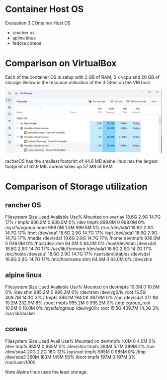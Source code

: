 # Container Host OS

Evaluation 3 COntainer Host OS
- rancher os
- apline linux
- fedora coreos

# Comparison on VirtualBox

Each of the container OS is setup with 2 GB of RAM, 2 x vcpu and 20 GB of storage.
Below is the resource utilisation of the 3 OSes on the VM host.

![Virtualbox](./virtualbox_resources.png)


racherOS has the smallest footprint of 44.6 MB
alpine linux has the largest footprint of 62.9 MB.
coreos takes up 57 MB of RAM.

# Comparison of Storage utilization

## rancher OS
Filesystem                Size      Used Available Use% Mounted on
overlay                  18.6G      2.9G     14.7G  17% /
tmpfs                   936.0M         0    936.0M   0% /dev
tmpfs                   998.0M         0    998.0M   0% /sys/fs/cgroup
none                    998.0M      1.5M    996.5M   0% /run
/dev/sda1                18.6G      2.9G     14.7G  17% /mnt
/dev/sda1                18.6G      2.9G     14.7G  17% /opt
/dev/sda1                18.6G      2.9G     14.7G  17% /media
/dev/sda1                18.6G      2.9G     14.7G  17% /home
devtmpfs                936.0M         0    936.0M   0% /host/dev
shm                      64.0M         0     64.0M   0% /host/dev/shm
/dev/sda1                18.6G      2.9G     14.7G  17% /usr/lib/firmware
/dev/sda1                18.6G      2.9G     14.7G  17% /etc/hosts
/dev/sda1                18.6G      2.9G     14.7G  17% /usr/sbin/iptables
/dev/sda1                18.6G      2.9G     14.7G  17% /etc/hostname
shm                      64.0M         0     64.0M   0% /dev/shm

## alpine linux
Filesystem                Size      Used Available Use% Mounted on
devtmpfs                 10.0M         0     10.0M   0% /dev
shm                     995.2M         0    995.2M   0% /dev/shm
/dev/vg0/lv_root         15.5G    409.7M     14.3G   3% /
tmpfs                   398.1M    184.0K    397.9M   0% /run
/dev/sda1               271.1M     19.2M    232.9M   8% /boot
tmpfs                   995.2M         0    995.2M   0% /tmp
cgroup_root              10.0M         0     10.0M   0% /sys/fs/cgroup
/dev/vg0/lv_root         15.5G    409.7M     14.3G   3% /var/lib/docker

## coreos
Filesystem      Size  Used Avail Use% Mounted on
devtmpfs        4.0M     0  4.0M   0% /dev
tmpfs           985M     0  985M   0% /dev/shm
tmpfs           394M  5.7M  389M   2% /run
/dev/sda4        20G  2.2G   18G  12% /sysroot
tmpfs           985M     0  985M   0% /tmp
/dev/sda3       350M  183M  145M  56% /boot
tmpfs           197M     0  197M   0% /run/user/1000

Note Alpine linux uses the least storage.



